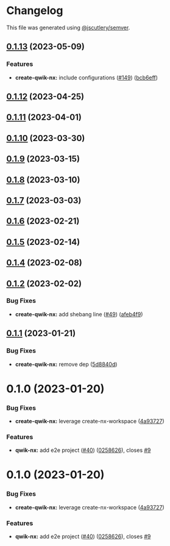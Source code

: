 # Changelog

This file was generated using [@jscutlery/semver](https://github.com/jscutlery/semver).

## [0.1.13](https://github.com/qwikifiers/qwik-nx/compare/create-qwik-nx-0.1.12...create-qwik-nx-0.1.13) (2023-05-09)


### Features

* **create-qwik-nx:** include configurations ([#149](https://github.com/qwikifiers/qwik-nx/issues/149)) ([bcb6eff](https://github.com/qwikifiers/qwik-nx/commit/bcb6eff7a0d37485e689e9d0fbcca575b56f16e7))



## [0.1.12](https://github.com/qwikifiers/qwik-nx/compare/create-qwik-nx-0.1.11...create-qwik-nx-0.1.12) (2023-04-25)



## [0.1.11](https://github.com/qwikifiers/qwik-nx/compare/create-qwik-nx-0.1.10...create-qwik-nx-0.1.11) (2023-04-01)



## [0.1.10](https://github.com/qwikifiers/qwik-nx/compare/create-qwik-nx-0.1.9...create-qwik-nx-0.1.10) (2023-03-30)



## [0.1.9](https://github.com/qwikifiers/qwik-nx/compare/create-qwik-nx-0.1.8...create-qwik-nx-0.1.9) (2023-03-15)



## [0.1.8](https://github.com/qwikifiers/qwik-nx/compare/create-qwik-nx-0.1.7...create-qwik-nx-0.1.8) (2023-03-10)



## [0.1.7](https://github.com/qwikifiers/qwik-nx/compare/create-qwik-nx-0.1.6...create-qwik-nx-0.1.7) (2023-03-03)



## [0.1.6](https://github.com/qwikifiers/qwik-nx/compare/create-qwik-nx-0.1.5...create-qwik-nx-0.1.6) (2023-02-21)



## [0.1.5](https://github.com/qwikifiers/qwik-nx/compare/create-qwik-nx-0.1.4...create-qwik-nx-0.1.5) (2023-02-14)



## [0.1.4](https://github.com/qwikifiers/qwik-nx/compare/create-qwik-nx-0.1.3...create-qwik-nx-0.1.4) (2023-02-08)



## [0.1.2](https://github.com/qwikifiers/qwik-nx/compare/create-qwik-nx-0.1.1...create-qwik-nx-0.1.2) (2023-02-02)


### Bug Fixes

* **create-qwik-nx:** add shebang line ([#49](https://github.com/qwikifiers/qwik-nx/issues/49)) ([afeb4f9](https://github.com/qwikifiers/qwik-nx/commit/afeb4f941a5e0740770f6e481042eef798989978))



## [0.1.1](https://github.com/qwikifiers/qwik-nx/compare/create-qwik-nx-0.1.0...create-qwik-nx-0.1.1) (2023-01-21)


### Bug Fixes

* **create-qwik-nx:** remove dep ([5d8840d](https://github.com/qwikifiers/qwik-nx/commit/5d8840d5acbae119478e7d11e70a43431c0ce076))



# 0.1.0 (2023-01-20)


### Bug Fixes

* **create-qwik-nx:** leverage create-nx-workspace ([4a93727](https://github.com/qwikifiers/qwik-nx/commit/4a93727d46070e0b005f07fb6d0f9b37a5e708f4))


### Features

* **qwik-nx:** add e2e project ([#40](https://github.com/qwikifiers/qwik-nx/issues/40)) ([0258626](https://github.com/qwikifiers/qwik-nx/commit/0258626e74b420f8807b3788bc70fa09c98edc4c)), closes [#9](https://github.com/qwikifiers/qwik-nx/issues/9)



# 0.1.0 (2023-01-20)


### Bug Fixes

* **create-qwik-nx:** leverage create-nx-workspace ([4a93727](https://github.com/qwikifiers/qwik-nx/commit/4a93727d46070e0b005f07fb6d0f9b37a5e708f4))


### Features

* **qwik-nx:** add e2e project ([#40](https://github.com/qwikifiers/qwik-nx/issues/40)) ([0258626](https://github.com/qwikifiers/qwik-nx/commit/0258626e74b420f8807b3788bc70fa09c98edc4c)), closes [#9](https://github.com/qwikifiers/qwik-nx/issues/9)
